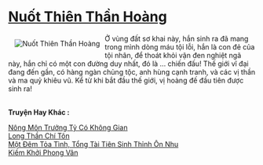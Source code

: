 <a href="https://truyenwiki.net/nuot-thien-than-hoang.35887/" title="Nuốt Thiên Thần Hoàng"><h1>Nuốt Thiên Thần Hoàng</h1></a><div style="display:table"><img align="right" style="float: left; padding: 10px;" src="https://truyenwiki.net/a/img/str/src/35887.jpg" alt="Nuốt Thiên Thần Hoàng">Ở vùng đất sơ khai này, hắn sinh ra đã mang trong mình dòng máu tội lỗi, hắn là con đẻ của tội nhân, để thoát khỏi vận đen nghiệt ngã này, hắn chỉ có một con đường duy nhất, đó là ... chiến đấu! Thế giới vĩ đại đang đến gần, có hàng ngàn chủng tộc, anh hùng cạnh tranh, và các vị thần và ma quỷ khiêu vũ. Kể từ khi bắt đầu thế giới, vị hoàng đế đầu tiên được sinh ra!</div><p><br><b>Truyện Hay Khác :</b></p><a href="https://truyenwiki.net/nong-mon-truong-ty-co-khong-gian.35547/" alt="Nông Môn Trưởng Tỷ Có Không Gian">Nông Môn Trưởng Tỷ Có Không Gian</a><br/><a href="https://github.com/nownovels/wikidich/tree/master/truyenhay/35085" alt="Long Thần Chí Tôn">Long Thần Chí Tôn</a><br/><a href="https://github.com/nownovels/wikidich/tree/master/truyenhay/36602" alt="Một Đêm Tỏa Tình, Tổng Tài Tiên Sinh Thỉnh Ôn Nhu">Một Đêm Tỏa Tình, Tổng Tài Tiên Sinh Thỉnh Ôn Nhu</a><br/><a href="https://github.com/nownovels/wikidich/tree/master/truyenhay/35926" alt="Kiếm Khởi Phong Vân">Kiếm Khởi Phong Vân</a><br/>
